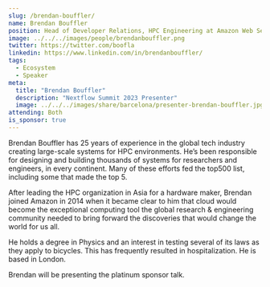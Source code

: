 ```yaml
---
slug: /brendan-bouffler/
name: Brendan Bouffler
position: Head of Developer Relations, HPC Engineering at Amazon Web Services
image: ../../../images/people/brendanbouffler.png
twitter: https://twitter.com/boofla
linkedin: https://www.linkedin.com/in/brendanbouffler/
tags:
  - Ecosystem
  - Speaker
meta:
  title: "Brendan Bouffler"
  description: "Nextflow Summit 2023 Presenter"
  image: ../../../images/share/barcelona/presenter-brendan-bouffler.jpg
attending: Both
is_sponsor: true
---
```

Brendan Bouffler has 25 years of experience in the global tech industry creating large-scale systems for HPC environments. He’s been responsible for designing and building thousands of systems for researchers and engineers, in every continent. Many of these efforts fed the top500 list, including some that made the top 5.

After leading the HPC organization in Asia for a hardware maker, Brendan joined Amazon in 2014 when it became clear to him that cloud would become the exceptional computing tool the global research & engineering community needed to bring forward the discoveries that would change the world for us all.

He holds a degree in Physics and an interest in testing several of its laws as they apply to bicycles. This has frequently resulted in hospitalization. He is based in London.

Brendan will be presenting the platinum sponsor talk.

